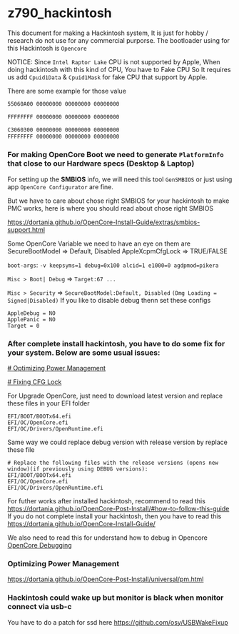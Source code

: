 # z790_hackintosh
This document for making a Hackintosh system, It is just for hobby / research do not use for any commercial purporse.
The bootloader using for this Hackintosh is `Opencore`

NOTICE: Since `Intel Raptor Lake` CPU is not supported by Apple, When doing hackintosh with this kind of CPU, You have to Fake CPU 
So It requires us add `Cpuid1Data` & `Cpuid1Mask` for fake CPU that support by Apple.

There are some example for those value
```bash
55060A00 00000000 00000000 00000000

FFFFFFFF 00000000 00000000 00000000

```
```bash
C3060300 00000000 00000000 00000000
FFFFFFFF 00000000 00000000 00000000
```

### For making OpenCore Boot we need to generate `PlatformInfo` that close to our Hardware specs (Desktop & Laptop)

For setting up the **SMBIOS** info, we will need this tool `GenSMBIOS` or just using app `OpenCore Configurator` are fine.

But we have to care about chose right SMBIOS for your hackintosh to make PMC works, here is where you should read about chose right SMBIOS

https://dortania.github.io/OpenCore-Install-Guide/extras/smbios-support.html

Some OpenCore Variable we need to have an eye on them are
SecureBootModel => Default, Disabled
AppleXcpmCfgLock => TRUE/FALSE

`boot-args`: `-v keepsyms=1 debug=0x100 alcid=1 e1000=0 agdpmod=pikera`

`Misc > Boot| Debug` => `Target:67 ...`

`Misc > Security` => `SecureBootModel:Default, Disabled` `(Dmg Loading = Signed|Disabled)`
If you like to disable debug thenn set these configs
```
AppleDebug = NO
ApplePanic = NO
Target = 0
```
### After complete install hackintosh, you have to do some fix for your system. Below are some usual issues: 
[# Optimizing Power Management](https://dortania.github.io/OpenCore-Post-Install/universal/pm.html)

[# Fixing CFG Lock](https://dortania.github.io/OpenCore-Post-Install/misc/msr-lock.html#what-is-cfg-lock)


For Upgrade OpenCore, just need to download latest version and replace these files in your EFI folder

```shell
EFI/BOOT/BOOTx64.efi
EFI/OC/OpenCore.efi
EFI/OC/Drivers/OpenRuntime.efi
```
Same way we could replace debug version with release version by replace these file
```shell
# Replace the following files with the release versions (opens new window)(if previously using DEBUG versions):
EFI/BOOT/BOOTx64.efi
EFI/OC/OpenCore.efi
EFI/OC/Drivers/OpenRuntime.efi
```
For futher works after installed hackintosh, recommend to read this https://dortania.github.io/OpenCore-Post-Install/#how-to-follow-this-guide
If you do not complete install your hackintosh, then you have to read this https://dortania.github.io/OpenCore-Install-Guide/

We also need to read this for understand how to debug in Opencore [OpenCore Debugging](https://dortania.github.io/OpenCore-Install-Guide/troubleshooting/debug.html#file-swaps)

### Optimizing Power Management
https://dortania.github.io/OpenCore-Post-Install/universal/pm.html
### Hackintosh could wake up but monitor is black when monitor connect via usb-c
You have to do a patch for ssd here https://github.com/osy/USBWakeFixup 
